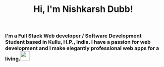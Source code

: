 <h1 align="center"> Hi, I'm Nishkarsh Dubb!</h1>
<br>
<h3 >I'm a Full Stack Web developer / Software Development Student based in Kullu, H.P., India. I have a passion for web development and I make elegantly professional web apps for a living.<img src="https://media.giphy.com/media/WUlplcMpOCEmTGBtBW/giphy.gif" width="30"> 
</h3>

  

  


